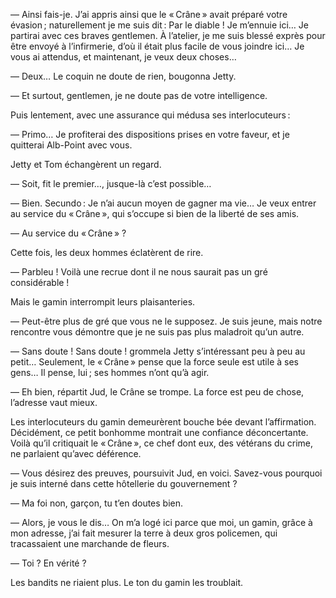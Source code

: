 — Ainsi fais-je. J’ai appris ainsi que le « Crâne » avait préparé votre évasion ; naturellement je me suis dit : Par le diable ! Je m’ennuie ici… Je partirai avec ces braves gentlemen. À l’atelier, je me suis blessé exprès pour être envoyé à l’infirmerie, d’où il était plus facile de vous joindre ici… Je vous ai attendus, et maintenant, je veux deux choses…

— Deux… Le coquin ne doute de rien, bougonna Jetty.

— Et surtout, gentlemen, je ne doute pas de votre intelligence.

Puis lentement, avec une assurance qui médusa ses interlocuteurs :

— Primo… Je profiterai des dispositions prises en votre faveur, et je quitterai Alb-Point avec vous.

Jetty et Tom échangèrent un regard.

— Soit, fit le premier…, jusque-là c’est possible…

— Bien. Secundo : Je n’ai aucun moyen de gagner ma vie… Je veux entrer au service du « Crâne », qui s’occupe si bien de la liberté de ses amis.

— Au service du « Crâne » ?

Cette fois, les deux hommes éclatèrent de rire.

— Parbleu ! Voilà une recrue dont il ne nous saurait pas un gré
considérable !

Mais le gamin interrompit leurs plaisanteries.

— Peut-être plus de gré que vous ne le supposez. Je suis jeune, mais notre rencontre vous démontre que je ne suis pas plus maladroit qu’un autre.

— Sans doute ! Sans doute ! grommela Jetty s’intéressant peu à peu au
petit… Seulement, le « Crâne » pense que la force seule est utile à ses gens… Il pense, lui ; ses hommes n’ont qu’à agir.

— Eh bien, répartit Jud, le Crâne se trompe. La force est peu de chose, l’adresse vaut mieux.

Les interlocuteurs du gamin demeurèrent bouche bée devant l’affirmation. Décidément, ce petit bonhomme montrait une confiance déconcertante. Voilà qu’il critiquait le « Crâne », ce chef dont eux, des vétérans du crime, ne parlaient qu’avec déférence.

— Vous désirez des preuves, poursuivit Jud, en voici. Savez-vous pourquoi je suis interné dans cette hôtellerie du gouvernement ?

— Ma foi non, garçon, tu t’en doutes bien.

— Alors, je vous le dis… On m’a logé ici parce que moi, un gamin, grâce à mon adresse, j’ai fait mesurer la terre à deux gros policemen, qui tracassaient une marchande de fleurs.

— Toi ? En vérité ?

Les bandits ne riaient plus. Le ton du gamin les troublait.
